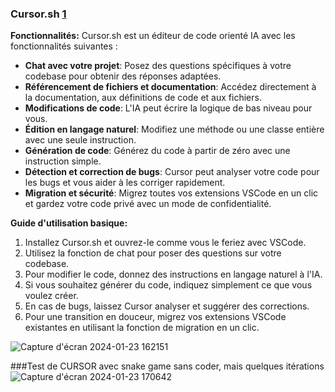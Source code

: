### Cursor.sh [1](https://cursor.sh/.)

**Fonctionnalités:**
Cursor.sh est un éditeur de code orienté IA avec les fonctionnalités suivantes :

- **Chat avec votre projet**: Posez des questions spécifiques à votre codebase pour obtenir des réponses adaptées.
- **Référencement de fichiers et documentation**: Accédez directement à la documentation, aux définitions de code et aux fichiers.
- **Modifications de code**: L'IA peut écrire la logique de bas niveau pour vous.
- **Édition en langage naturel**: Modifiez une méthode ou une classe entière avec une seule instruction.
- **Génération de code**: Générez du code à partir de zéro avec une instruction simple.
- **Détection et correction de bugs**: Cursor peut analyser votre code pour les bugs et vous aider à les corriger rapidement.
- **Migration et sécurité**: Migrez toutes vos extensions VSCode en un clic et gardez votre code privé avec un mode de confidentialité.

**Guide d'utilisation basique:**
1. Installez Cursor.sh et ouvrez-le comme vous le feriez avec VSCode.
2. Utilisez la fonction de chat pour poser des questions sur votre codebase.
3. Pour modifier le code, donnez des instructions en langage naturel à l'IA.
4. Si vous souhaitez générer du code, indiquez simplement ce que vous voulez créer.
5. En cas de bugs, laissez Cursor analyser et suggérer des corrections.
6. Pour une transition en douceur, migrez vos extensions VSCode existantes en utilisant la fonction de migration en un clic.


![Capture d'écran 2024-01-23 162151](https://github.com/jpbrasile/formationIA2.0/assets/8331027/199a5595-23a8-4f90-a871-c0b7aa657371)


###Test de CURSOR avec snake game sans coder, mais quelques itérations 
![Capture d'écran 2024-01-23 170642](https://github.com/jpbrasile/formationIA2.0/assets/8331027/5d98c71c-8d04-4477-a1a0-ba3b63c15d89)
